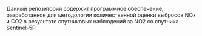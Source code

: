 Данный репозиторий содержит программное обеспечение, разработанное для методологии количественной оценки выбросов NOx и CO2 в результате спутниковых наблюдений за NO2 со спутника Sentinel-5P.
